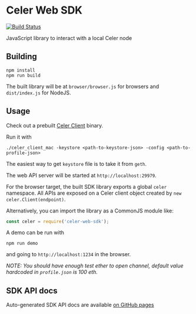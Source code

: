 # Celer Web SDK

[![Build Status](https://travis-ci.com/celer-network/Celer-Web-SDK.svg?token=DvaxasPgAzCzksHzA2ct&branch=master)](https://travis-ci.com/celer-network/Celer-Web-SDK)

JavaScript library to interact with a local Celer node

## Building

```
npm install
npm run build
```

The built library will be at `browser/browser.js` for browsers and
`dist/index.js` for NodeJS.

## Usage

Check out a prebuilt [Celer Client](https://github.com/celer-network/celer-client) binary.

Run it with

```
./celer_client_mac -keystore <path-to-keystore-json> -config <path-to-profile-json>
```

The easiest way to get `keystore` file is to take it from `geth`.

The web API server will be started at `http://localhost:29979`.

For the browser target, the built SDK library exports a global `celer`
namespace. All APIs are exposed on a Celer client object created by
`new celer.Client(endpoint)`.

Alternatively, you can import the library as a CommonJS module like:

```javascript
const celer = require('celer-web-sdk');
```

A demo can be run with

```
npm run demo
```
and going to `http://localhost:1234` in the browser.

*NOTE: You should have enough test ether to open channel, default value hardcoded in `profile.json` is 100 eth.*

## SDK API docs
Auto-generated SDK API docs are available [on GitHub pages](https://celer-network.github.io/Celer-Web-SDK/index.html)

